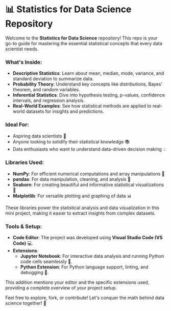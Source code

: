 # 📊 Statistics for Data Science Repository

Welcome to the **Statistics for Data Science** repository! This repo is your go-to guide for mastering the essential statistical concepts that every data scientist needs.

### What's Inside:
- **Descriptive Statistics**: Learn about mean, median, mode, variance, and standard deviation to summarize data.
- **Probability Theory**: Understand key concepts like distributions, Bayes' theorem, and random variables.
- **Inferential Statistics**: Dive into hypothesis testing, p-values, confidence intervals, and regression analysis.
- **Real-World Examples**: See how statistical methods are applied to real-world datasets for insights and predictions.

### Ideal For:
- Aspiring data scientists 🧠
- Anyone looking to solidify their statistical knowledge 📚
- Data enthusiasts who want to understand data-driven decision making 💡

### Libraries Used:
- **NumPy**: For efficient numerical computations and array manipulations 🧮
- **pandas**: For data manipulation, cleaning, and analysis 🐼
- **Seaborn**: For creating beautiful and informative statistical visualizations 🎨
- **Matplotlib**: For versatile plotting and graphing of data 📊

These libraries power the statistical analysis and data visualization in this mini project, making it easier to extract insights from complex datasets.


### Tools & Setup:
- **Code Editor**: The project was developed using **Visual Studio Code (VS Code)** 💻.
- **Extensions**:
   - **Jupyter Notebook**: For interactive data analysis and running Python code cells seamlessly 📒.
   - **Python Extension**: For Python language support, linting, and debugging 🐍.

This addition mentions your editor and the specific extensions used, providing a complete overview of your project setup.


Feel free to explore, fork, or contribute! Let's conquer the math behind data science together! 🚀

